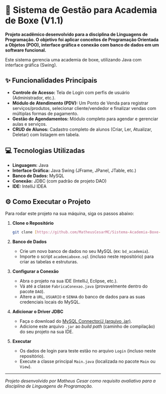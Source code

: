 # 🚀 Sistema de Gestão para Academia de Boxe (V1.1)

**Projeto acadêmico desenvolvido para a disciplina de Linguagens de Programação. O objetivo foi aplicar conceitos de Programação Orientada a Objetos (POO), interface gráfica e conexão com banco de dados em um software funcional.**

Este sistema gerencia uma academia de boxe, utilizando Java com interface gráfica (Swing).

## ✨ Funcionalidades Principais

* **Controle de Acesso:** Tela de Login com perfis de usuário (Administrador, etc.).
* **Módulo de Atendimento (PDV):** Um Ponto de Venda para registrar serviços/produtos, selecionar cliente/vendedor e finalizar vendas com múltiplas formas de pagamento.
* **Gestão de Agendamentos:** Módulo completo para agendar e gerenciar aulas e serviços.
* **CRUD de Alunos:** Cadastro completo de alunos (Criar, Ler, Atualizar, Deletar) com listagem em tabela.

## 💻 Tecnologias Utilizadas

* **Linguagem:** Java
* **Interface Gráfica:** Java Swing (JFrame, JPanel, JTable, etc.)
* **Banco de Dados:** MySQL
* **Conexão:** JDBC (com padrão de projeto DAO)
* **IDE:** IntelliJ IDEA

## ⚙️ Como Executar o Projeto

Para rodar este projeto na sua máquina, siga os passos abaixo:

1.  **Clone o Repositório**
    ```bash
    git clone [https://github.com/MatheusCesarMC/Sistema-Academia-Boxe-Java.git](https://github.com/MatheusCesarMC/Sistema-Academia-Boxe-Java.git)
    ```
2.  **Banco de Dados**
    * Crie um novo banco de dados no seu MySQL (ex: `bd_academia`).
    * Importe o script `academiaboxe.sql` (incluso neste repositório) para criar as tabelas e estruturas.

3.  **Configurar a Conexão**
    * Abra o projeto na sua IDE (IntelliJ, Eclipse, etc.).
    * Vá até a classe `FabricaConexao.java` (provavelmente dentro do pacote `DAO`).
    * Altere a `URL`, `USUARIO` e `SENHA` do banco de dados para as suas credenciais locais do MySQL.

4.  **Adicionar o Driver JDBC**
    * Faça o download do [MySQL Connector/J (arquivo .jar)](https://dev.mysql.com/downloads/connector/j/).
    * Adicione este arquivo `.jar` ao *build path* (caminho de compilação) do seu projeto na sua IDE.

5.  **Executar**
    * Os dados de login para teste estão no arquivo `Login` (incluso neste repositório).
    * Execute a classe principal `Main.java` (localizada no pacote `Main` ou `View`).

---
*Projeto desenvolvido por Matheus Cesar como requisito avaliativo para a disciplina de Linguagens de Programação.*

